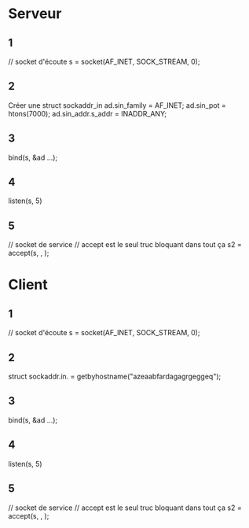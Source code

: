 # Serveur

## 1

// socket d'écoute
s = socket(AF_INET, SOCK_STREAM, 0);

## 2

Créer une struct sockaddr_in
ad.sin_family = AF_INET;
ad.sin_pot = htons(7000);
ad.sin_addr.s_addr = INADDR_ANY;

## 3

bind(s, &ad ...);

## 4

listen(s, 5)

## 5

// socket de service
// accept est le seul truc bloquant dans tout ça
s2 = accept(s,  ,  );


# Client


## 1

// socket d'écoute
s = socket(AF_INET, SOCK_STREAM, 0);

## 2

struct sockaddr.in. = getbyhostname("azeaabfardagagrgeggeq");
## 3

bind(s, &ad ...);

## 4

listen(s, 5)

## 5

// socket de service
// accept est le seul truc bloquant dans tout ça
s2 = accept(s,  ,  );
